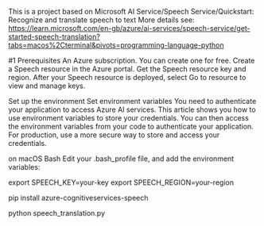 This is a project based on Microsoft AI Service/Speech Service/Quickstart: Recognize and translate speech to text
More details see: https://learn.microsoft.com/en-gb/azure/ai-services/speech-service/get-started-speech-translation?tabs=macos%2Cterminal&pivots=programming-language-python

#1 Prerequisites
An Azure subscription. You can create one for free.
Create a Speech resource in the Azure portal.
Get the Speech resource key and region. After your Speech resource is deployed, select Go to resource to view and manage keys.

Set up the environment
Set environment variables
You need to authenticate your application to access Azure AI services. This article shows you how to use environment variables to store your credentials. You can then access the environment variables from your code to authenticate your application. For production, use a more secure way to store and access your credentials.

on macOS
Bash
Edit your .bash_profile file, and add the environment variables:

export SPEECH_KEY=your-key
export SPEECH_REGION=your-region

pip install azure-cognitiveservices-speech

python speech_translation.py
